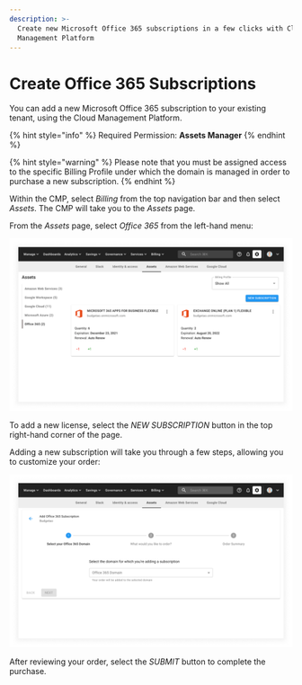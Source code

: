 ```yaml
---
description: >-
  Create new Microsoft Office 365 subscriptions in a few clicks with Cloud
  Management Platform
---
```


# Create Office 365 Subscriptions

You can add a new Microsoft Office 365 subscription to your existing tenant, using the Cloud Management Platform.

{% hint style="info" %}
Required Permission: **Assets Manager**
{% endhint %}

{% hint style="warning" %}
Please note that you must be assigned access to the specific Billing Profile under which the domain is managed in order to purchase a new subscription.
{% endhint %}

Within the CMP, select _Billing_ from the top navigation bar and then select _Assets_. The CMP will take you to the _Assets_ page.

From the _Assets_ page, select _Office 365_ from the left-hand menu:

![A screenshot of the CMP dashboard](../.gitbook/assets/cmp-ms-office-365.png)

To add a new license, select the _NEW SUBSCRIPTION_ button in the top right-hand corner of the page.

Adding a new subscription will take you through a few steps, allowing you to customize your order:

![A screenshot of the CMP dashboard](../.gitbook/assets/cmp-ms-office-365-new.png)

After reviewing your order, select the _SUBMIT_ button to complete the purchase.
